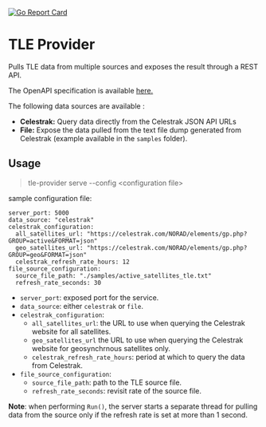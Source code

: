 [![Go Report Card](https://goreportcard.com/badge/github.com/Funkit/tle-provider)](https://goreportcard.com/report/github.com/Funkit/tle-provider)

# TLE Provider
Pulls TLE data from multiple sources and exposes the result through a REST API.

The OpenAPI specification is available [here.](./api/openapi-3.0.yml)

The following data sources are available :

- **Celestrak:** Query data directly from the Celestrak JSON API URLs
- **File:** Expose the data pulled from the text file dump generated from Celestrak (example available in the `samples` folder).

## Usage

> tle-provider serve --config \<configuration file>

sample configuration file:

```
server_port: 5000
data_source: "celestrak"
celestrak_configuration:
  all_satellites_url: "https://celestrak.com/NORAD/elements/gp.php?GROUP=active&FORMAT=json"
  geo_satellites_url: "https://celestrak.com/NORAD/elements/gp.php?GROUP=geo&FORMAT=json"
  celestrak_refresh_rate_hours: 12
file_source_configuration:
  source_file_path: "./samples/active_satellites_tle.txt"
  refresh_rate_seconds: 30
```

- `server_port`: exposed port for the service.
- `data_source`: either `celestrak` or `file`.
- `celestrak_configuration`:
  - `all_satellites_url`: the URL to use when querying the Celestrak website for all satellites.
  - `geo_satellites_url` the URL to use when querying the Celestrak website for geosynchrnous satellites only.
  - `celestrak_refresh_rate_hours`: period at which to query the data from Celestrak.
- `file_source_configuration`:
  - `source_file_path`: path to the TLE source file.
  - `refresh_rate_seconds`: revisit rate of the source file.

**Note**: when performing `Run()`, the server starts a separate thread for pulling data from the source only if the refresh rate is set at more than 1 second.
